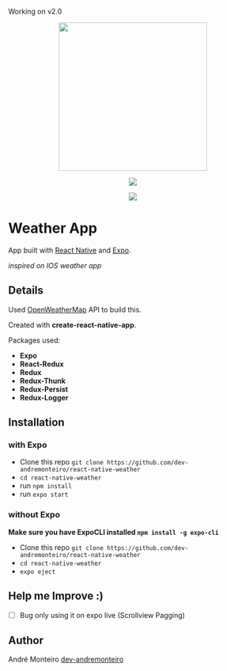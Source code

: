 Working on v2.0

<p align="center">
 <img src="https://thumbs.gfycat.com/SecondaryPoorAfricanwildcat-size_restricted.gif" width="300"/>
  </p>
<p align="center">
<a title='License' href="https://github.com/FaridSafi/react-native-gifted-chat/blob/master/LICENSE" height="18">
    <img src='https://img.shields.io/badge/license-MIT-blue.svg' />
</a>
  </p>
  <p align="center">
 <img src="https://api.qrserver.com/v1/create-qr-code/?size=100x100&data=expo.io/@menorme/weather-app">
  </p>

# Weather App

App built with [React Native](https://github.com/facebook/react-native) and [Expo](https://github.com/expo/expo).

*inspired on IOS weather app*

## Details

Used [OpenWeatherMap](https://openweathermap.org) API to build this.

Created with **create-react-native-app**.

Packages used:

- **Expo**
- **React-Redux**
- **Redux**
- **Redux-Thunk**
- **Redux-Persist**
- **Redux-Logger**

## Installation

### with Expo

- Clone this repo `git clone https://github.com/dev-andremonteiro/react-native-weather`
- `cd react-native-weather`
- run `npm install`
- run `expo start`

### without Expo

**Make sure you have ExpoCLI installed `npm install -g expo-cli`**

- Clone this repo `git clone https://github.com/dev-andremonteiro/react-native-weather`
- `cd react-native-weather`
- `expo eject`

## Help me Improve :)

- [ ] Bug only using it on expo live (Scrollview Pagging)

## Author

André Monteiro [dev-andremonteiro](https://github.com/dev-andremonteiro)
